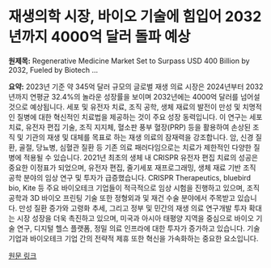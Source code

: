 # 재생의학 시장, 바이오 기술에 힘입어 2032년까지 4000억 달러 돌파 예상

**원제목:** Regenerative Medicine Market Set to Surpass USD 400 Billion by 2032, Fueled by Biotech ...

**요약:** 2023년 기준 약 345억 달러 규모의 글로벌 재생 의료 시장은 2024년부터 2032년까지 연평균 32.4%의 놀라운 성장률을 보이며 2032년에는 4000억 달러를 넘어설 것으로 예상됩니다. 세포 및 유전자 치료, 조직 공학, 생체 재료의 발전이 만성 및 치명적인 질병에 대한 혁신적인 치료법을 제공하는 것이 주요 성장 동력입니다.  이 연구는 세포 치료, 유전자 편집 기술, 조직 지지체, 혈소판 풍부 혈장(PRP) 등을 활용하여 손상된 조직 및 기관의 재생 및 대체를 목표로 하는 재생 의료의 잠재력을 강조합니다. 암, 신경 질환, 골절, 당뇨병, 심혈관 질환 등 기존 의료 패러다임으로는 치료가 제한적인 다양한 질병에 적용될 수 있습니다.  2021년 최초의 생체 내 CRISPR 유전자 편집 치료의 성공은 중요한 이정표가 되었으며, 유전자 편집, 줄기세포 재프로그래밍, 생체 재료 기반 조직 공학 분야의 임상 연구 및 투자가 급증했습니다.  CRISPR Therapeutics, bluebird bio, Kite 등 주요 바이오테크 기업들이 적극적으로 임상 시험을 진행하고 있으며, 조직 공학과 3D 바이오 프린팅 기술 또한 정형외과 및 재건 수술 분야에서 주목받고 있습니다.  만성 질환 증가와 고령화 추세, 그리고 정부 및 민간의 재생 의료 연구개발 투자 확대는 시장 성장을 더욱 촉진하고 있으며,  미국과 아시아 태평양 지역을 중심으로 바이오 기술 연구, 디지털 헬스 플랫폼, 정밀 의료 인프라에 대한 투자가 증가하고 있습니다.  기술 기업과 바이오테크 기업 간의 전략적 제휴 또한 혁신을 가속화하는 중요한 요소입니다.

[원문 링크](https://www.taiwannews.com.tw/en/news/6162368)
